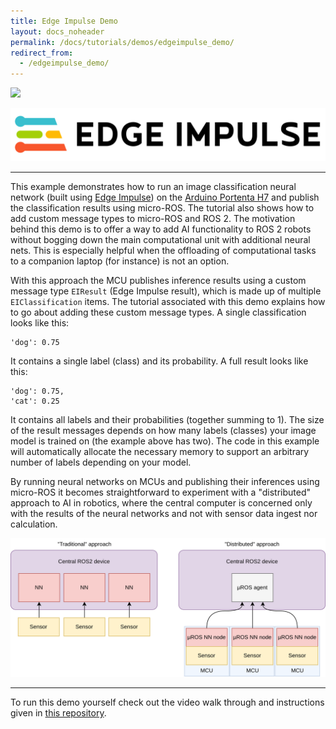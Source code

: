 ```yaml
---
title: Edge Impulse Demo
layout: docs_noheader
permalink: /docs/tutorials/demos/edgeimpulse_demo/
redirect_from:
  - /edgeimpulse_demo/
---
```


<img src="https://img.shields.io/badge/Tested_on-Humble-blue" style="display:inline"/>

![Edge Impulse](ei_logo.png)

---

This example demonstrates how to run an image classification neural network (built using [Edge Impulse](https://www.edgeimpulse.com/)) on the [Arduino Portenta H7](https://store.arduino.cc/products/portenta-h7) and publish the classification results using micro-ROS. The tutorial also shows how to add custom message types to micro-ROS and ROS 2. The motivation behind this demo is to offer a way to add AI functionality to ROS 2 robots without bogging down the main computational unit with additional neural nets. This is especially helpful when the offloading of computational tasks to a companion laptop (for instance) is not an option. 

With this approach the MCU publishes inference results using a custom message type `EIResult` (Edge Impulse result), which is made up of multiple `EIClassification` items. The tutorial associated with this demo explains how to go about adding these custom message types. A single classification looks like this:

```
'dog': 0.75
```

It contains a single label (class) and its probability. A full result looks like this:

```
'dog': 0.75,
'cat': 0.25
```

It contains all labels and their probabilities (together summing to 1). The size of the result messages depends on how many labels (classes) your image model is trained on (the example above has two). The code in this example will automatically allocate the necessary memory to support an arbitrary number of labels depending on your model.



By running neural networks on MCUs and publishing their inferences using micro-ROS it becomes straightforward to experiment with a "distributed" approach to AI in robotics, where the central computer is concerned only with the results of the neural networks and not with sensor data ingest nor calculation.

![Traditional vs distributed approach](traditional_vs_distributed.png)

---


To run this demo yourself check out the video walk through and instructions given in [this repository](https://github.com/avielbr/micro_ros_ei).
